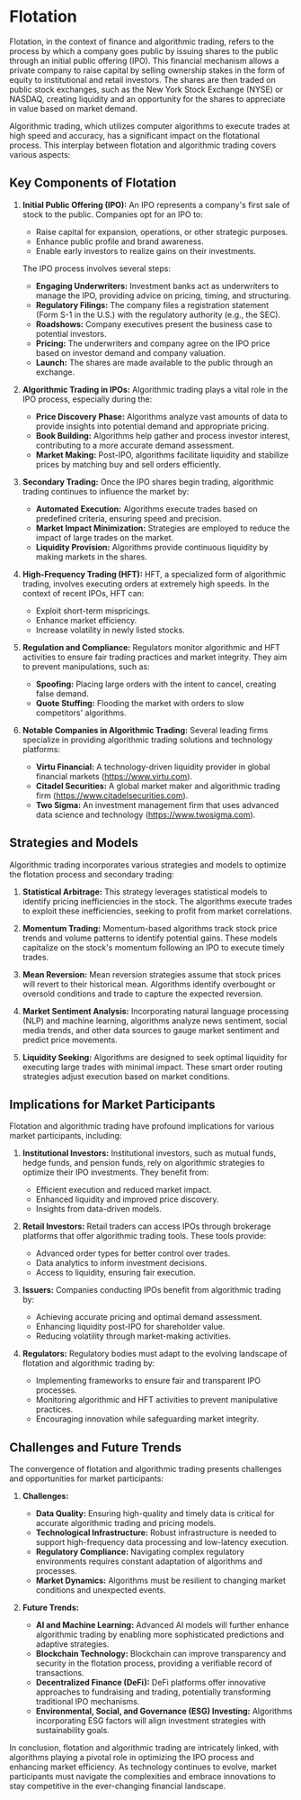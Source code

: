 # Flotation

Flotation, in the context of finance and algorithmic trading, refers to the process by which a company goes public by issuing shares to the public through an initial public offering (IPO). This financial mechanism allows a private company to raise capital by selling ownership stakes in the form of equity to institutional and retail investors. The shares are then traded on public stock exchanges, such as the New York Stock Exchange (NYSE) or NASDAQ, creating liquidity and an opportunity for the shares to appreciate in value based on market demand.

Algorithmic trading, which utilizes computer algorithms to execute trades at high speed and accuracy, has a significant impact on the flotational process. This interplay between flotation and algorithmic trading covers various aspects:

## Key Components of Flotation

1. **Initial Public Offering (IPO):**
   An IPO represents a company's first sale of stock to the public. Companies opt for an IPO to:
   - Raise capital for expansion, operations, or other strategic purposes.
   - Enhance public profile and brand awareness.
   - Enable early investors to realize gains on their investments.
   
   The IPO process involves several steps:
   - **Engaging Underwriters:** Investment banks act as underwriters to manage the IPO, providing advice on pricing, timing, and structuring.
   - **Regulatory Filings:** The company files a registration statement (Form S-1 in the U.S.) with the regulatory authority (e.g., the SEC).
   - **Roadshows:** Company executives present the business case to potential investors.
   - **Pricing:** The underwriters and company agree on the IPO price based on investor demand and company valuation.
   - **Launch:** The shares are made available to the public through an exchange.

2. **Algorithmic Trading in IPOs:**
   Algorithmic trading plays a vital role in the IPO process, especially during the:
   - **Price Discovery Phase:** Algorithms analyze vast amounts of data to provide insights into potential demand and appropriate pricing.
   - **Book Building:** Algorithms help gather and process investor interest, contributing to a more accurate demand assessment.
   - **Market Making:** Post-IPO, algorithms facilitate liquidity and stabilize prices by matching buy and sell orders efficiently.

3. **Secondary Trading:**
   Once the IPO shares begin trading, algorithmic trading continues to influence the market by:
   - **Automated Execution:** Algorithms execute trades based on predefined criteria, ensuring speed and precision.
   - **Market Impact Minimization:** Strategies are employed to reduce the impact of large trades on the market.
   - **Liquidity Provision:** Algorithms provide continuous liquidity by making markets in the shares.

4. **High-Frequency Trading (HFT):**
   HFT, a specialized form of algorithmic trading, involves executing orders at extremely high speeds. In the context of recent IPOs, HFT can:
   - Exploit short-term mispricings.
   - Enhance market efficiency.
   - Increase volatility in newly listed stocks.

5. **Regulation and Compliance:**
   Regulators monitor algorithmic and HFT activities to ensure fair trading practices and market integrity. They aim to prevent manipulations, such as:
   - **Spoofing:** Placing large orders with the intent to cancel, creating false demand.
   - **Quote Stuffing:** Flooding the market with orders to slow competitors' algorithms.

6. **Notable Companies in Algorithmic Trading:**
   Several leading firms specialize in providing algorithmic trading solutions and technology platforms:
   - **Virtu Financial:** A technology-driven liquidity provider in global financial markets (https://www.virtu.com).
   - **Citadel Securities:** A global market maker and algorithmic trading firm (https://www.citadelsecurities.com).
   - **Two Sigma:** An investment management firm that uses advanced data science and technology (https://www.twosigma.com).

## Strategies and Models

Algorithmic trading incorporates various strategies and models to optimize the flotation process and secondary trading:

1. **Statistical Arbitrage:** 
   This strategy leverages statistical models to identify pricing inefficiencies in the stock. The algorithms execute trades to exploit these inefficiencies, seeking to profit from market correlations.

2. **Momentum Trading:**
   Momentum-based algorithms track stock price trends and volume patterns to identify potential gains. These models capitalize on the stock's momentum following an IPO to execute timely trades.

3. **Mean Reversion:**
   Mean reversion strategies assume that stock prices will revert to their historical mean. Algorithms identify overbought or oversold conditions and trade to capture the expected reversion.

4. **Market Sentiment Analysis:**
   Incorporating natural language processing (NLP) and machine learning, algorithms analyze news sentiment, social media trends, and other data sources to gauge market sentiment and predict price movements.

5. **Liquidity Seeking:**
   Algorithms are designed to seek optimal liquidity for executing large trades with minimal impact. These smart order routing strategies adjust execution based on market conditions.

## Implications for Market Participants

Flotation and algorithmic trading have profound implications for various market participants, including:

1. **Institutional Investors:**
   Institutional investors, such as mutual funds, hedge funds, and pension funds, rely on algorithmic strategies to optimize their IPO investments. They benefit from:
   - Efficient execution and reduced market impact.
   - Enhanced liquidity and improved price discovery.
   - Insights from data-driven models.

2. **Retail Investors:**
   Retail traders can access IPOs through brokerage platforms that offer algorithmic trading tools. These tools provide:
   - Advanced order types for better control over trades.
   - Data analytics to inform investment decisions.
   - Access to liquidity, ensuring fair execution.

3. **Issuers:**
   Companies conducting IPOs benefit from algorithmic trading by:
   - Achieving accurate pricing and optimal demand assessment.
   - Enhancing liquidity post-IPO for shareholder value.
   - Reducing volatility through market-making activities.

4. **Regulators:**
   Regulatory bodies must adapt to the evolving landscape of flotation and algorithmic trading by:
   - Implementing frameworks to ensure fair and transparent IPO processes.
   - Monitoring algorithmic and HFT activities to prevent manipulative practices.
   - Encouraging innovation while safeguarding market integrity.

## Challenges and Future Trends

The convergence of flotation and algorithmic trading presents challenges and opportunities for market participants:

1. **Challenges:**
   - **Data Quality:** Ensuring high-quality and timely data is critical for accurate algorithmic trading and pricing models.
   - **Technological Infrastructure:** Robust infrastructure is needed to support high-frequency data processing and low-latency execution.
   - **Regulatory Compliance:** Navigating complex regulatory environments requires constant adaptation of algorithms and processes.
   - **Market Dynamics:** Algorithms must be resilient to changing market conditions and unexpected events.

2. **Future Trends:**
   - **AI and Machine Learning:** Advanced AI models will further enhance algorithmic trading by enabling more sophisticated predictions and adaptive strategies.
   - **Blockchain Technology:** Blockchain can improve transparency and security in the flotation process, providing a verifiable record of transactions.
   - **Decentralized Finance (DeFi):** DeFi platforms offer innovative approaches to fundraising and trading, potentially transforming traditional IPO mechanisms.
   - **Environmental, Social, and Governance (ESG) Investing:** Algorithms incorporating ESG factors will align investment strategies with sustainability goals.

In conclusion, flotation and algorithmic trading are intricately linked, with algorithms playing a pivotal role in optimizing the IPO process and enhancing market efficiency. As technology continues to evolve, market participants must navigate the complexities and embrace innovations to stay competitive in the ever-changing financial landscape.